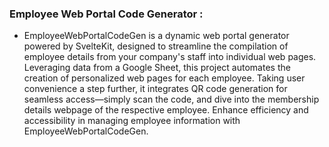 ### Employee Web Portal Code Generator :
- EmployeeWebPortalCodeGen is a dynamic web portal generator powered by SvelteKit, designed to streamline the compilation of employee details from your company's staff into individual web pages. Leveraging data from a Google Sheet, this project automates the creation of personalized web pages for each employee. Taking user convenience a step further, it integrates QR code generation for seamless access—simply scan the code, and dive into the membership details webpage of the respective employee. Enhance efficiency and accessibility in managing employee information with EmployeeWebPortalCodeGen.
